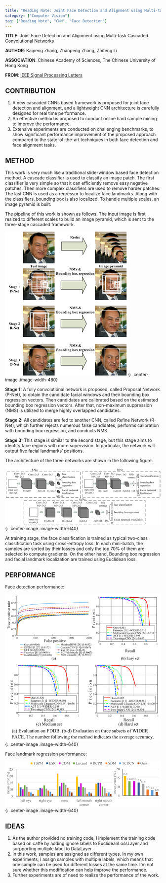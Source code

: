 ```yaml
---
title: "Reading Note: Joint Face Detection and Alignment using Multi-task Cascaded Convolutional Networks"
category: ["Computer Vision"]
tag: ["Reading Note", "CNN", "Face Detection"]
---
```


**TITLE**: Joint Face Detection and Alignment using Multi-task Cascaded Convolutional Networks

**AUTHOR**: Kaipeng Zhang, Zhanpeng Zhang, Zhifeng Li
 
**ASSOCIATION**: Chinese Academy of Sciences, The Chinese University of Hong Kong

**FROM**: [IEEE Signal Processing Letters](https://kpzhang93.github.io/MTCNN_face_detection_alignment/paper/spl.pdf)

## CONTRIBUTION ##

1. A new cascaded CNNs based framework is proposed for joint face detection and alignment, and a lightweight CNN architecture is carefully designed for real time performance.
2. An effective method is proposed to conduct online hard sample mining to improve the performance.
3. Extensive experiments are conducted on challenging benchmarks, to show significant performance improvement of the proposed approach compared to the state-of-the-art techniques in both face detection and face alignment tasks.

## METHOD ##

This work is very much like a traditional slide-window based face detection method. A cascade classifier is used to classify an image patch. The first classifier is very simple so that it can efficiently remove easy negative patches. Then more complex classifiers are used to remove harder patches. The last CNN is used as a regressor to localize face landmarks. Along with the classifiers, bounding box is also localized. To handle multiple scales, an image pyramid is built.

The pipeline of this work is shown as follows. The input image is first resized to different scales to build an image pyramid, which is sent to the three-stage cascaded framework.  

![Framework](/img/ReadingNote/20180820/mtcnn_framework.png "Framework"){: .center-image .image-width-480}

**Stage 1:** A fully convolutional network is proposed, called Proposal Network (P-Net), to obtain the candidate facial windows and their bounding box regression vectors. Then candidates are calibrated based on the estimated bounding box regression vectors. After that, non-maximum suppression (NMS) is utilized to merge highly overlapped candidates.

**Stage 2:** All candidates are fed to another CNN, called Refine Network (R-Net), which further rejects numerous false candidates, performs calibration with bounding box regression, and conducts NMS.

**Stage 3:** This stage is similar to the second stage, but this stage aims to identify face regions with more supervision. In particular, the network will output five facial landmarks’ positions.

The architecture of the three networks are shown in the following figure.

![Architecture](img/ReadingNote/20180820/mtcnn_architecture.png "Architecture"){: .center-image .image-width-640}

At training stage, the face classification is trained as typical two-class classification task using cross-entropy loss. In each mini-batch, the samples are sorted by their losses and only the top 70% of them are selected to compute gradients. On the other hand, Bounding box regression and facial landmark localization are trained using Euclidean loss.

## PERFORMANCE ##

Face detection performance:

![Detection](img/ReadingNote/20180820/mtcnn_fd.png "Detection"){: .center-image .image-width-640}

Face landmark regression performance:

![Landmark](img/ReadingNote/20180820/mtcnn_lm.png "Landmark"){: .center-image .image-width-640}

## IDEAS ##

1. As the author provided no training code, I implement the training code based on caffe by adding ignore labels to EuclideanLossLayer and surpporting multiple label to DataLayer.
2. In this work, samples are assigned as different types. In my own experiments, I assign samples with multiple labels, which means that one sample can be used for different losses at the same time. I'm not sure whether this modification can help improve the performance.
3. Further experiments are of need to realize the performance of the work.
